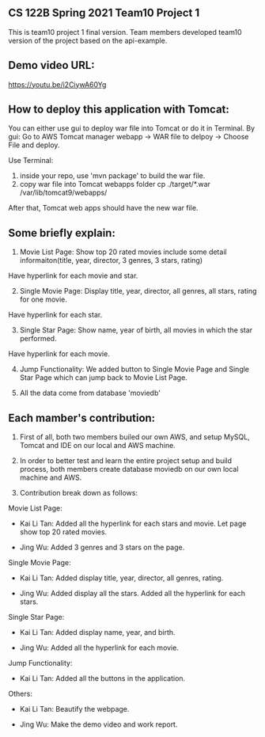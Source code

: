 ## CS 122B Spring 2021 Team10 Project 1

This is team10 project 1 final version. Team members developed team10 version of the project based on the api-example.


## Demo video URL:

https://youtu.be/i2CiywA60Yg

## How to deploy this application with Tomcat:

You can either use gui to deploy war file into Tomcat or do it in Terminal.
By gui:
Go to AWS Tomcat manager webapp -> WAR file to delpoy -> Choose File and deploy. 

Use Terminal:
1. inside your repo, use 'mvn package' to build the war file.
2. copy war file into Tomcat webapps folder
  cp ./target/*.war /var/lib/tomcat9/webapps/
  
After that, Tomcat web apps should have the new war file.

## Some briefly explain:

1. Movie List Page: Show top 20 rated movies include some detail informaiton(title, year, director, 3 genres, 3 stars, rating)

Have hyperlink for each movie and star.

2. Single Movie Page: Display title, year, director, all genres, all stars, rating for one movie.

Have hyperlink for each star.

3. Single Star Page: Show name, year of birth, all movies in which the star performed.

Have hyperlink for each movie.

4. Jump Functionality: We added button to Single Movie Page and Single Star Page which can jump back to Movie List Page.

5. All the data come from database 'moviedb'

## Each mamber's contribution:

1. First of all, both two members builed our own AWS, and setup MySQL, Tomcat and IDE on our local and AWS machine.

2. In order to better test and learn the entire project setup and build process, both members create database moviedb on our own local machine and AWS.

3. Contribution break down as follows:

Movie List Page:

*    Kai Li Tan: Added all the hyperlink for each stars and movie. Let page show top 20 rated movies.

*    Jing Wu: Added 3 genres and 3 stars on the page.

Single Movie Page:

* Kai Li Tan: Added display title, year, director, all genres, rating.

* Jing Wu: Added display all the stars. Added all the hyperlink for each stars.

Single Star Page:

* Kai Li Tan: Added display name, year, and birth.

* Jing Wu: Added all the hyperlink for each movie.

Jump Functionality:

* Kai Li Tan: Added all the buttons in the application.

Others:

* Kai Li Tan: Beautify the webpage. 

* Jing Wu: Make the demo video and work report.
